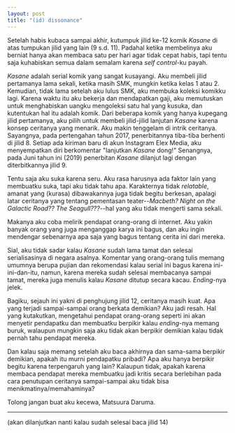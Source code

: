 ```yaml
---
layout: post
title: "(id) dissonance"
---
```


Setelah habis kubaca sampai akhir, kutumpuk jilid ke-12 komik *Kasane* di atas tumpukan jilid yang lain (9 s.d. 11). Padahal ketika membelinya aku berniat hanya akan membaca satu per hari agar tidak cepat habis, tapi tentu saja kuhabiskan semua dalam semalam karena *self control*-ku payah.

*Kasane* adalah serial komik yang sangat kusayangi. Aku membeli jilid pertamanya lama sekali, ketika masih SMK,  mungkin ketika kelas 1 atau 2. Kemudian, tidak lama setelah aku lulus SMK, aku membuka koleksi komikku lagi. Karena waktu itu aku bekerja dan mendapatkan gaji, aku memutuskan untuk menghabiskan uangku mengoleksi satu hal yang kusuka, dan kutentukan hal itu adalah komik. Dari beberapa komik yang hanya kupegang jilid pertamanya, aku pilih untuk membeli jilid-jilid lanjutan *Kasane* karena konsep ceritanya yang menarik. Aku makin tenggelam di intrik ceritanya. Sayangnya, pada pertengahan tahun 2017, penerbitannya tiba-tiba berhenti di jilid 8. Setiap ada kiriman baru di akun Instagram Elex Media, aku menyempatkan diri berkomentar "lanjutkan *Kasane* dong!" Senangnya, pada Juni tahun ini (2019) penerbitan *Kasane* dilanjut lagi dengan diterbitkannya jilid 9.

Tentu saja aku suka karena seru. Aku rasa harusnya ada faktor lain yang membuatku suka, tapi aku tidak tahu apa. Karakternya tidak *relatable*, amanat yang (kurasa) dibawakannya juga tidak begitu berkesan, apalagi latar ceritanya yang tentang pementasan teater--*Macbeth?* *Night on the Galactic Road??* *The Seagull???*--hal yang aku tidak mengerti sama sekali.

Makanya aku coba melirik pendapat orang-orang di internet. Aku yakin banyak orang yang juga menganggap karya ini bagus, dan aku ingin mendengar sebenarnya apa saja yang bagus tentang cerita ini dari mereka.

Sial, aku tidak sadar kalau *Kasane* sudah lama tamat dan selesai serialisasinya di negara asalnya. Komentar yang orang-orang tulis memang umumnya berupa pujian dan rekomendasi kalau serial ini bagus karena ini-ini-dan-itu, namun, karena mereka sudah selesai membacanya sampai tamat, mereka juga menulis kalau *Kasane* ditutup secara kacau. *Ending*-nya jelek.

Bagiku, sejauh ini yakni di penghujung jilid 12, ceritanya masih kuat. Apa yang terjadi sampai-sampai orang berkata demikian? Aku jadi resah. Hal yang kutakutkan, mengetahui pendapat orang-orang seperti ini akan menyetir pendapatku dan membuatku berpikir kalau *ending*-nya memang buruk, walaupun mungkin saja aku tidak akan berpikir demikian kalau tidak pernah tahu pendapat mereka.

Dan kalau saja memang setelah aku baca akhirnya dan sama-sama berpikir demikian, apakah itu murni pendapatku pribadi? Apa aku hanya berpikir begitu karena terpengaruh yang lain? Kalaupun tidak, apakah karena membaca pendapat mereka membuatku jadi kritis secara berlebihan pada cara penutupan ceritanya sampai-sampai aku tidak bisa menikmatinya/memahaminya?

Tolong jangan buat aku kecewa, Matsuura Daruma.

---

(akan dilanjutkan nanti kalau sudah selesai baca jilid 14)
